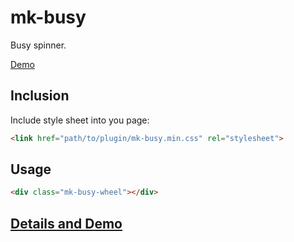 mk-busy
===============

Busy spinner.

[Demo](http://mkant.ru/mink-js/mk-busy)

Inclusion
------------

Include style sheet into you page:
```HTML
<link href="path/to/plugin/mk-busy.min.css" rel="stylesheet">
```

Usage
-----------

```HTML
<div class="mk-busy-wheel"></div> 
```



[Details and Demo](http://mkant.ru/mink-js/mk-busy)
--------------------------------------------------------